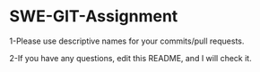 # SWE-GIT-Assignment

1-Please use descriptive names for your commits/pull requests.

2-If you have any questions, edit this README, and I will check it.